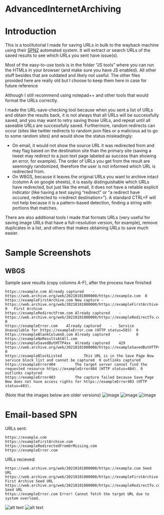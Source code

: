 # AdvancedInternetArchiving

# Introduction
This is a tool/tutorial I made for saving URLs in bulk to the wayback machine using their [SPN2](https://blog.archive.org/2019/10/23/the-wayback-machines-save-page-now-is-new-and-improved/) automated system. It will extract or search URLs of the saved results to see which URLs you sent have issue(s). 

Most of the easy-to-use tools is in the folder “JS tools” where you can run the HTMLs in your browser (and make sure you have JS enabled). All other stuff besides that are outdated and likely not useful. The other files provided here are really old but I choose to keep them here in case for future reference

Although I still recommend using notepad++ and other tools that would format the URLs correctly.

I made the URL-save-checking tool because when you sent a list of URLs and obtain the results back, it is not always that all URLs will be successfully saved, and you may want to retry saving those URLs, and repeat until all saveable URLs are successfully saved. Furthermore, random redirects can occur (sites like twitter redirects to random json files or a malicious ad to go to some random sites) and would show the status misleadingly:
* On email, it would not show the source URL it was redirected from and may flag based on the destination site than the primary site (saving a tweet may redirect to a json text page labeled as success than showing an error, for example). The order of URLs you get from the result are seemingly randomized, therefore the user is not informed which URL is redirected from.
* On WBGS, because it leaves the original URLs you want to archive intact (column A on google sheets), it is easily distinguishable which URLs have redirected, but just like the email, it does not have a reliable explicit indicator (like having a text saying “redirect” or “a redirect have occured, redirected to &lt;redirect destination&gt;”). A standard CTRL+F will not help because it is a pattern-based detection, finding a string with portions that matches.

There are also additional tools I made that formats URLs (very useful for saving image URLs that have a full-resolution version, for example), remove duplicates in a list, and others that makes obtaining URLs to save much easier.

# Sample Screenshots
## WBGS
Sample save results (copy columns A-F), after the process have finished
```
https://example.com	Already captured	-	https://web.archive.org/web/20210101000000/https://example.com	0	
https://exampleFirstArchive.com	New capture	-	https://web.archive.org/web/20210101000000/https://exampleFirstArchive.com	0	First Archive
https://exampleRedirectFrom.com	Already captured	-	https://web.archive.org/web/20210101000000/https://exampleRedirectTo.com	0	
https://exampleError.com	Already captured	-	Service Unavailable for https://exampleError.com (HTTP status=503)	0	
https://exampleBlankColumnD.com	Already captured	-		0	
https://exampleNoResultsAtAll.com					
https://exampleSavedButHTTP4xx	Already captured	429	https://web.archive.org/web/20210101000000/https://exampleSavedButHTTP4xx	0	
https://exampleBlockListed			This URL is in the Save Page Now service block list and cannot be captured	0 outlinks captured	
https://exampleError404			The target server cannot find the requested resource https://exampleError404 (HTTP status=404).	0 outlinks captured	
https://exampleError403			The capture failed because Save Page Now does not have access rights for https://exampleError403 (HTTP status=403).		
```
(Note that the images below are older versions)
![image](https://user-images.githubusercontent.com/89951208/208203542-55853962-a25b-47c9-a6c0-12f79efafc6e.png)
![image](https://user-images.githubusercontent.com/89951208/208203561-034b85ab-23c5-4418-8017-360aea499a49.png)
![image](https://user-images.githubusercontent.com/89951208/208203583-37878df0-c016-4c0e-afe3-f0b7a23413f5.png)

# Email-based SPN

URLs sent:
```
https://example.com
https://exampleFirstArchive.com
https://exampleRedirectedFromOrMissing.com
https://exampleError.com
```
URLs recieved:
```
https://web.archive.org/web/20210101000000/https://example.com Seed URL
https://web.archive.org/web/20210101000000/https://exampleFirstArchive.com First Archive Seed URL
https://web.archive.org/web/20210101000000/https://exampleRedirectTo.com Seed URL
https://exampleError.com Error! Cannot fetch the target URL due to system overload.
```
![alt text](https://user-images.githubusercontent.com/13095760/132143025-1af377b7-26c9-48d6-8bf0-f1c903295f20.png)
![alt text](https://user-images.githubusercontent.com/13095760/132143121-9945cb7e-5205-4448-a796-72245e045a6c.png)
